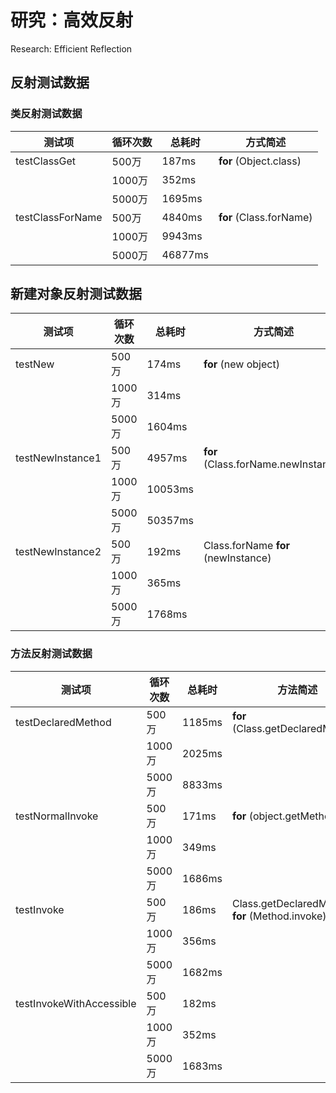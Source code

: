 

# 研究：高效反射

Research: Efficient Reflection



## 反射测试数据

### 类反射测试数据

| 测试项           | 循环次数 | 总耗时  | 方式简述                   |
| ---------------- | -------- | ------- | -------------------------- |
| testClassGet     | 500万    | 187ms   | **for** \(Object.class\)   |
|                  | 1000万   | 352ms   |                            |
|                  | 5000万   | 1695ms  |                            |
| testClassForName | 500万    | 4840ms  | **for** \(Class\.forName\) |
|                  | 1000万   | 9943ms  |                            |
|                  | 5000万   | 46877ms |                            |



## 新建对象反射测试数据

| **测试项**       | 循环次数 | **总耗时** | **方式简述**                            |
| ---------------- | -------- | ---------- | --------------------------------------- |
| testNew          | 500万    | 174ms      | **for** \(new object\)                  |
|                  | 1000万   | 314ms      |                                         |
|                  | 5000万   | 1604ms     |                                         |
| testNewInstance1 | 500万    | 4957ms     | **for** \(Class\.forName\.newInstance\) |
|                  | 1000万   | 10053ms    |                                         |
|                  | 5000万   | 50357ms    |                                         |
| testNewInstance2 | 500万    | 192ms      | Class\.forName **for** \(newInstance\)  |
|                  | 1000万   | 365ms      |                                         |
|                  | 5000万   | 1768ms     |                                         |



### 方法反射测试数据

| 测试项                   | 循环次数 | 总耗时 | 方法简述                                          |
| ------------------------ | -------- | ------ | ------------------------------------------------- |
| testDeclaredMethod       | 500万    | 1185ms | **for** \(Class.getDeclaredMethod\)               |
|                          | 1000万   | 2025ms |                                                   |
|                          | 5000万   | 8833ms |                                                   |
| testNormalInvoke         | 500万    | 171ms  | **for** \(object.getMethod\)                      |
|                          | 1000万   | 349ms  |                                                   |
|                          | 5000万   | 1686ms |                                                   |
| testInvoke               | 500万    | 186ms  | Class.getDeclaredMethod **for** \(Method.invoke\) |
|                          | 1000万   | 356ms  |                                                   |
|                          | 5000万   | 1682ms |                                                   |
| testInvokeWithAccessible | 500万    | 182ms  |                                                   |
|                          | 1000万   | 352ms  |                                                   |
|                          | 5000万   | 1683ms |                                                   |

